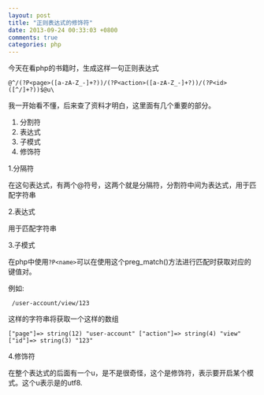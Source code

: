 ```yaml
---
layout: post
title: "正则表达式的修饰符"
date: 2013-09-24 00:33:03 +0800
comments: true
categories: php
---
```

今天在看php的书籍时，生成这样一句正则表达式

    @^/(?P<page>([a-zA-Z_-]+?))/(?P<action>([a-zA-Z_-]+?))/(?P<id>([^/]+?))$@u\
 
 我一开始看不懂，后来查了资料才明白，这里面有几个重要的部分。
 
 1. 分割符
 2. 表达式
 3. 子模式
 4. 修饰符<!-- more -->
 
 1.分隔符
 
 在这句表达式，有两个@符号，这两个就是分隔符，分割符中间为表达式，用于匹配字符串
 
 2.表达式
 
 用于匹配字符串
 
 3.子模式
 
 在php中使用`?P<name>`可以在使用这个preg_match()方法进行匹配时获取对应的键值对。
 
 例如:
     
     /user-account/view/123
 
这样的字符串将获取一个这样的数组

`["page"]=> string(12) "user-account" ["action"]=> string(4) "view" ["id"]=> string(3) "123"`

4.修饰符

在整个表达式的后面有一个u，是不是很奇怪，这个是修饰符，表示要开启某个模式。这个u表示是的utf8.